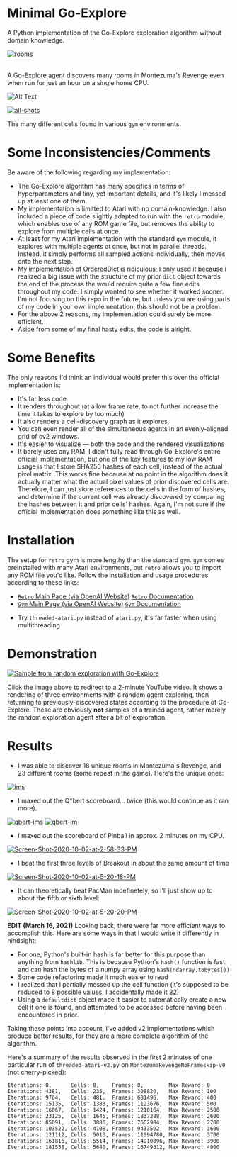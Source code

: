 # Minimal Go-Explore
A Python implementation of the Go-Explore exploration algorithm without domain knowledge.

<a href="https://ibb.co/RH7NtFC"><img src="https://i.ibb.co/0JQK17f/rooms.png" alt="rooms" border="0"></a><br /><a target='_blank' href='https://imgbb.com/'></a><br />

A Go-Explore agent discovers many rooms in Montezuma's Revenge even when run for just an hour on a single home CPU.

![Alt Text](https://media.giphy.com/media/vVGCKu6SX9Y7T11RCj/giphy.gif)

<a href="https://ibb.co/Q6HKckk"><img src="https://i.ibb.co/VvCqNxx/all-shots.jpg" alt="all-shots" border="0"></a>

The many different cells found in various `gym` environments.

# Some Inconsistencies/Comments
Be aware of the following regarding my implementation:
- The Go-Explore algorithm has many specifics in terms of hyperparameters and tiny, yet important details, and it's likely I messed up at least one of them.
- My implementation is limitted to Atari with no domain-knowledge. I also included a piece of code slightly adapted to run with the `retro` module, which enables use of any ROM game file, but removes the ability to explore from multiple cells at once.
- At least for my Atari implementation with the standard `gym` module, it explores with multiple agents at once, but not in parallel threads. Instead, it simply performs all sampled actions individually, then moves onto the next step.
- My implementation of OrderedDict is ridiculous; I only used it because I realized a big issue with the structure of my prior `dict` object towards the end of the process the would require quite a few fine edits throughout my code. I simply wanted to see whether it worked sooner. I'm not focusing on this repo in the future, but unless you are using parts of my code in your own implementation, this should not be a problem.
- For the above 2 reasons, my implementation could surely be more efficient.
- Aside from some of my final hasty edits, the code is alright.

# Some Benefits
The only reasons I'd think an individual would prefer this over the official implementation is:
- It's far less code
- It renders throughout (at a low frame rate, to not further increase the time it takes to explore by too much)
- It also renders a cell-discovery graph as it explores.
- You can even render all of the simultaneous agents in an evenly-aligned grid of cv2 windows.
- It's easier to visualize — both the code and the rendered visualizations
- It barely uses any RAM. I didn't fully read through Go-Explore's entire official implementation, but one of the key features to my low RAM usage is that I store SHA256 hashes of each cell, instead of the actual pixel matrix. This works fine because at no point in the algorithm does it actually matter what the actual pixel values of prior discovered cells are. Therefore, I can just store references to the cells in the form of hashes, and determine if the current cell was already discovered by comparing the hashes between it and prior cells' hashes. Again, I'm not sure if the official implementation does something like this as well.

# Installation
The setup for `retro` gym is more lengthy than the standard `gym`. `gym` comes preinstalled with many Atari environments, but `retro` allows you to import any ROM file you'd like. Follow the installation and usage procedures according to these links:
- [`Retro` Main Page (via OpenAI Website)](https://openai.com/blog/gym-retro/) [`Retro` Documentation](https://retro.readthedocs.io/en/latest/getting_started.html)
- [`Gym` Main Page (via OpenAI Website)](https://gym.openai.com/) [`Gym` Documentation](https://gym.openai.com/docs/)

* Try `threaded-atari.py` instead of `atari.py`, it's far faster when using multithreading

# Demonstration
[![Sample from random exploration with Go-Explore](https://img.youtube.com/vi/u_E8dyRb5YE/hqdefault.jpg)](https://www.youtube.com/watch?v=u_E8dyRb5YE&feature=youtu.be)

Click the image above to redirect to a 2-minute YouTube video. It shows a rendering of three environments with a random agent exploring, then returning to previously-discovered states according to the procedure of Go-Explore. These are obviously **not** samples of a trained agent, rather merely the random exploration agent after a bit of exploration.

# Results
- I was able to discover 18 unique rooms in Montezuma's Revenge, and 23 different rooms (some repeat in the game). Here's the unique ones:

<a href="https://ibb.co/MVRxDwV"><img src="https://i.ibb.co/hWKJRQW/ims.png" alt="ims" border="0"></a>

- I maxed out the Q\*bert scoreboard... twice (this would continue as it ran more).

<a href="https://ibb.co/w0cWBkt"><img src="https://i.ibb.co/r7d6Fj9/qbert-ims.png" alt="qbert-ims" border="0"></a>
<a href="https://imgbb.com/"><img src="https://i.ibb.co/30fCMqw/qbert-im.png" alt="qbert-im" border="0"></a>

- I maxed out the scoreboard of Pinball in approx. 2 minutes on my CPU.

<a href="https://imgbb.com/"><img src="https://i.ibb.co/ZgSFx2P/Screen-Shot-2020-10-02-at-2-58-33-PM.png" alt="Screen-Shot-2020-10-02-at-2-58-33-PM" border="0"></a>

- I beat the first three levels of Breakout in about the same amount of time

<a href="https://imgbb.com/"><img src="https://i.ibb.co/jkL2v07/Screen-Shot-2020-10-02-at-5-20-18-PM.png" alt="Screen-Shot-2020-10-02-at-5-20-18-PM" border="0"></a>

- It can theoretically beat PacMan indefinetely, so I'll just show up to about the fifth or sixth level:

<a href="https://imgbb.com/"><img src="https://i.ibb.co/HCwgxnZ/Screen-Shot-2020-10-02-at-5-20-20-PM.png" alt="Screen-Shot-2020-10-02-at-5-20-20-PM" border="0"></a>

**EDIT (March 16, 2021)**
Looking back, there were far more efficient ways to accomplish this. Here are some ways in that I would write it differently in hindsight:
* For one, Python's built-in hash is far better for this purpose than anything from `hashlib`. This is because Python's `hash()` function is fast and can hash the bytes of a numpy array using `hash(ndarray.tobytes())`
* Some code refactoring made it much easier to read
* I realized that I partially messed up the cell function (it's supposed to be reduced to 8 possible values, I accidentally made it 32)
* Using a `defaultdict` object made it easier to automatically create a new cell if one is found, and attempted to be accessed before having been encountered in prior.

Taking these points into account, I've added v2 implementations which produce better results, for they are a more complete algorithm of the algorithm.

Here's a summary of the results observed in the first 2 minutes of one particular run of `threaded-atari-v2.py` on `MontezumaRevengeNoFrameskip-v0` (not cherry-picked):
```
Iterations: 0,      Cells: 0,    Frames: 0,        Max Reward: 0
Iterations: 4381,   Cells: 235,  Frames: 308820,   Max Reward: 100
Iterations: 9764,   Cells: 481,  Frames: 681496,   Max Reward: 400
Iterations: 15135,  Cells: 1383, Frames: 1123676,  Max Reward: 500
Iterations: 16067,  Cells: 1424, Frames: 1210164,  Max Reward: 2500
Iterations: 23125,  Cells: 1645, Frames: 1837288,  Max Reward: 2600
Iterations: 85091,  Cells: 3886, Frames: 7662984,  Max Reward: 2700
Iterations: 103522, Cells: 4108, Frames: 9433592,  Max Reward: 3600
Iterations: 121112, Cells: 5013, Frames: 11094780, Max Reward: 3700
Iterations: 161816, Cells: 5514, Frames: 14910896, Max Reward: 3900
Iterations: 181558, Cells: 5640, Frames: 16749312, Max Reward: 4900
```
